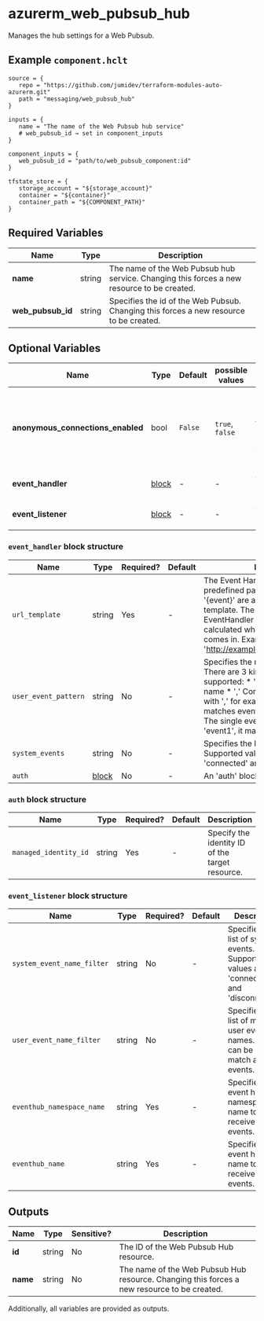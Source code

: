 # azurerm_web_pubsub_hub

Manages the hub settings for a Web Pubsub.

## Example `component.hclt`

```hcl
source = {
   repo = "https://github.com/jumidev/terraform-modules-auto-azurerm.git"   
   path = "messaging/web_pubsub_hub"   
}

inputs = {
   name = "The name of the Web Pubsub hub service"   
   # web_pubsub_id → set in component_inputs
}

component_inputs = {
   web_pubsub_id = "path/to/web_pubsub_component:id"   
}

tfstate_store = {
   storage_account = "${storage_account}"   
   container = "${container}"   
   container_path = "${COMPONENT_PATH}"   
}

```

## Required Variables

| Name | Type |  Description |
| ---- | --------- |  ----------- |
| **name** | string |  The name of the Web Pubsub hub service. Changing this forces a new resource to be created. | 
| **web_pubsub_id** | string |  Specifies the id of the Web Pubsub. Changing this forces a new resource to be created. | 

## Optional Variables

| Name | Type |  Default  |  possible values |  Description |
| ---- | --------- |  ----------- | ----------- | ----------- |
| **anonymous_connections_enabled** | bool |  `False`  |  `true`, `false`  |  Is anonymous connections are allowed for this hub? Defaults to `false`. Possible values are `true`, `false`. | 
| **event_handler** | [block](#event_handler-block-structure) |  -  |  -  |  An `event_handler` block. | 
| **event_listener** | [block](#event_listener-block-structure) |  -  |  -  |  An `event_listener` block. | 

### `event_handler` block structure

| Name | Type | Required? | Default | Description |
| ---- | ---- | --------- | ------- | ----------- |
| `url_template` | string | Yes | - | The Event Handler URL Template. Two predefined parameters '{hub}' and '{event}' are available to use in the template. The value of the EventHandler URL is dynamically calculated when the client request comes in. Example: 'http://example.com/api/{hub}/{event}'. |
| `user_event_pattern` | string | No | - | Specifies the matching event names. There are 3 kind of patterns supported: * '*' matches any event name * ',' Combine multiple events with ',' for example 'event1,event2', it matches event 'event1' and 'event2' * The single event name, for example 'event1', it matches 'event1'. |
| `system_events` | string | No | - | Specifies the list of system events. Supported values are 'connect', 'connected' and 'disconnected'. |
| `auth` | [block](#auth-block-structure) | No | - | An 'auth' block. |

### `auth` block structure

| Name | Type | Required? | Default | Description |
| ---- | ---- | --------- | ------- | ----------- |
| `managed_identity_id` | string | Yes | - | Specify the identity ID of the target resource. |

### `event_listener` block structure

| Name | Type | Required? | Default | Description |
| ---- | ---- | --------- | ------- | ----------- |
| `system_event_name_filter` | string | No | - | Specifies the list of system events. Supported values are 'connected' and 'disconnected'. |
| `user_event_name_filter` | string | No | - | Specifies the list of matching user event names. '['*']' can be used to match all events. |
| `eventhub_namespace_name` | string | Yes | - | Specifies the event hub namespace name to receive the events. |
| `eventhub_name` | string | Yes | - | Specifies the event hub name to receive the events. |



## Outputs

| Name | Type | Sensitive? | Description |
| ---- | ---- | --------- | --------- |
| **id** | string | No  | The ID of the Web Pubsub Hub resource. | 
| **name** | string | No  | The name of the Web Pubsub Hub resource. Changing this forces a new resource to be created. | 

Additionally, all variables are provided as outputs.
